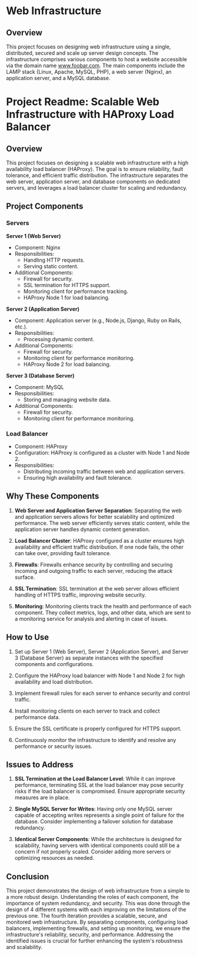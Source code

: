 # Web Infrastructure

## Overview

This project focuses on designing web infrastructure using a single, distributed, secured and scale up server design concepts. The infrastructure comprises various components to host a website accessible via the domain name www.foobar.com. The main components include the LAMP stack (Linux, Apache, MySQL, PHP), a web server (Nginx), an application server, and a MySQL database.

# Project Readme: Scalable Web Infrastructure with HAProxy Load Balancer

## Overview

This project focuses on designing a scalable web infrastructure with a high availability load balancer (HAProxy). The goal is to ensure reliability, fault tolerance, and efficient traffic distribution. The infrastructure separates the web server, application server, and database components on dedicated servers, and leverages a load balancer cluster for scaling and redundancy.

## Project Components

### Servers

**Server 1 (Web Server)**
- Component: Nginx
- Responsibilities: 
  - Handling HTTP requests.
  - Serving static content.
- Additional Components:
  - Firewall for security.
  - SSL termination for HTTPS support.
  - Monitoring client for performance tracking.
  - HAProxy Node 1 for load balancing.

**Server 2 (Application Server)**
- Component: Application server (e.g., Node.js, Django, Ruby on Rails, etc.).
- Responsibilities: 
  - Processing dynamic content.
- Additional Components:
  - Firewall for security.
  - Monitoring client for performance monitoring.
  - HAProxy Node 2 for load balancing.

**Server 3 (Database Server)**
- Component: MySQL
- Responsibilities: 
  - Storing and managing website data.
- Additional Components:
  - Firewall for security.
  - Monitoring client for performance monitoring.

### Load Balancer

- Component: HAProxy
- Configuration: HAProxy is configured as a cluster with Node 1 and Node 2.
- Responsibilities:
  - Distributing incoming traffic between web and application servers.
  - Ensuring high availability and fault tolerance.

## Why These Components

1. **Web Server and Application Server Separation**: Separating the web and application servers allows for better scalability and optimized performance. The web server efficiently serves static content, while the application server handles dynamic content generation.

2. **Load Balancer Cluster**: HAProxy configured as a cluster ensures high availability and efficient traffic distribution. If one node fails, the other can take over, providing fault tolerance.

3. **Firewalls**: Firewalls enhance security by controlling and securing incoming and outgoing traffic to each server, reducing the attack surface.

4. **SSL Termination**: SSL termination at the web server allows efficient handling of HTTPS traffic, improving website security.

5. **Monitoring**: Monitoring clients track the health and performance of each component. They collect metrics, logs, and other data, which are sent to a monitoring service for analysis and alerting in case of issues.

## How to Use

1. Set up Server 1 (Web Server), Server 2 (Application Server), and Server 3 (Database Server) as separate instances with the specified components and configurations.

2. Configure the HAProxy load balancer with Node 1 and Node 2 for high availability and load distribution.

3. Implement firewall rules for each server to enhance security and control traffic.

4. Install monitoring clients on each server to track and collect performance data.

5. Ensure the SSL certificate is properly configured for HTTPS support.

6. Continuously monitor the infrastructure to identify and resolve any performance or security issues.

## Issues to Address

1. **SSL Termination at the Load Balancer Level**: While it can improve performance, terminating SSL at the load balancer may pose security risks if the load balancer is compromised. Ensure appropriate security measures are in place.

2. **Single MySQL Server for Writes**: Having only one MySQL server capable of accepting writes represents a single point of failure for the database. Consider implementing a failover solution for database redundancy.

3. **Identical Server Components**: While the architecture is designed for scalability, having servers with identical components could still be a concern if not properly scaled. Consider adding more servers or optimizing resources as needed.


## Conclusion

This project demonstrates the design of web infrastructure from a simple to a more robust design. Understanding the roles of each component, the importance of system redundancy, and security. This was done through the design of 4 different systems with each improving on the limitations of the previous one.
The fourth iteration provides a scalable, secure, and monitored web infrastructure. By separating components, configuring load balancers, implementing firewalls, and setting up monitoring, we ensure the infrastructure's reliability, security, and performance. Addressing the identified issues is crucial for further enhancing the system's robustness and scalability.
